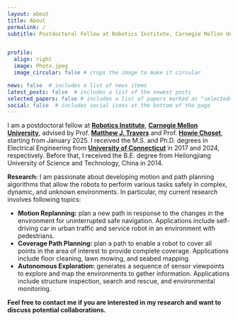 ```yaml
---
layout: about
title: About
permalink: /
subtitle: Postdoctoral Fellow at Robotics Institute, Carnegie Mellon University, Pittsburgh, PA, USA.


profile:
  align: right
  image: Photo.jpeg
  image_circular: false # crops the image to make it circular

news: false  # includes a list of news items
latest_posts: false  # includes a list of the newest posts
selected_papers: false # includes a list of papers marked as "selected={true}"
social: false  # includes social icons at the bottom of the page
---
```


I am a postdoctoral fellow at [<b>Robotics Institute</b>](https://www.ri.cmu.edu/), [<b>Carnegie Mellon University</b>](https://www.cmu.edu/), advised by Prof. [<b>Matthew J. Travers</b>](https://www.ri.cmu.edu/ri-faculty/matthew-j-travers/) and Prof. [<b>Howie Choset</b>](https://www.ri.cmu.edu/ri-faculty/howie-choset/), starting from January 2025. I received the M.S. and Ph.D. degrees in Electrical Engineering from [<b>University of Connecticut</b>](https://uconn.edu/) in 2017 and 2024, respectively. Before that, I received the B.E. degree from Heilongjiang University of Science and Technology, China in 2014. 

**Research:** I am passionate about developing motion and path planning algorithms that allow the robots to perform various tasks safely in complex, dynamic, and unknown environments. In particular, my current research involves following topics:

- **Motion Replanning:** plan a new path in response to the changes in the environment for uninterrupted safe navigation. Applications include self-driving car in urban traffic and service robot in an environment with pedestrians.
- **Coverage Path Planning:** plan a path to enable a robot to cover all points in the area of interest to provide complete coverage. Applications include floor cleaning, lawn mowing, and seabed mapping.
- **Autonomous Exploration:** generates a sequence of sensor viewpoints to explore and map the environments to gather information. Applications include structure inspection, search and rescue, and environmental monitoring.

**Feel free to contact me if you are interested in my research and want to discuss potential collaborations.**
